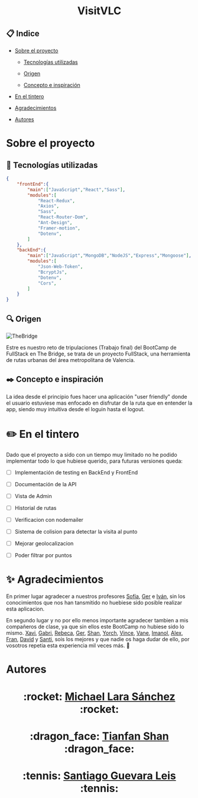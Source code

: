 <h1 align=center > VisitVLC </h1> 

 ## :clipboard: Indice 

 - [Sobre el proyecto](#sobre-el-proyecto)

    - [Tecnologías utilizadas](#wrench-tecnologías-utilizadas)

    - [Origen](#mag-origen)

    - [Concepto e inspiración](#blacknib-concepto-e-inspiración)

- [En el tintero](#pencil2-en-el-tintero)

- [Agradecimientos](#sparkles-agradecimientos)

- [Autores](#autores)

# Sobre el proyecto

## :wrench: Tecnologías utilizadas

```JSON
{
    "frontEnd":{
        "main":["JavaScript","React","Sass"],
        "modules":[
            "React-Redux",
            "Axios",
            "Sass",
            "React-Router-Dom",
            "Ant-Design",
            "Framer-motion",
            "Dotenv",
        ]
    },
    "backEnd":{
        "main":["JavaScript","MongoDB","NodeJS","Express","Mongoose"],
        "modules":[
            "Json-Web-Token",
            "BcryptJs",
            "Dotenv",
            "Cors",
        ]
    }
}
```

## :mag: Origen

![TheBridge](https://uploads-ssl.webflow.com/60780bff57ddc42a6adc1d7e/607eeb4b0517b6659206c10f_thebridgelogo.svg)

Estre es nuestro reto de tripulaciones (Trabajo final) del BootCamp de FullStack en The Bridge, se trata de un proyecto FullStack, una herramienta de rutas urbanas del área metropolitana de Valencia.

## :black_nib: Concepto e inspiración

La idea desde el principio fues hacer una aplicación "user friendly" donde el usuario estuviese mas enfocado en disfrutar de la ruta que en entender la app, siendo muy intuitiva desde el loguin hasta el logout.

# :pencil2: En el tintero

Dado que el proyecto a sido con un tiempo muy limitado no he podido implementar todo lo que hubiese querido, para futuras versiones queda:

- [ ] Implementación de testing en BackEnd y FrontEnd

- [ ] Documentación de la API

- [ ] Vista de Admin

- [ ] Historial de rutas

- [ ] Verificacion con nodemailer

- [ ] Sistema de colision para detectar la visita al punto

- [ ] Mejorar geolocalizacion

- [ ] Poder filtrar por puntos

# :sparkles: Agradecimientos

En primer lugar agradecer a nuestros profesores [Sofía](https://github.com/SofiaPinilla), [Ger](https://github.com/GeerDev) e [Iván](https://github.com/ivanpuebla10), sin los conocimientos que nos han tansmitido no huebiese sido posible realizar esta aplicacion.

En segundo lugar y no por ello menos importante agradecer tambien a mis compañeros de clase, ya que sin ellos este BootCamp no hubiese sido lo mismo. [Xavi](https://github.com/xavi-mat), [Gabri](https://github.com/Gabo-Tech), [Rebeca](https://github.com/RebecaASuesta), [Ger](https://github.com/Molerog), [Shan](https://github.com/tianfanshan), [Yorch](https://github.com/Yorch82), [Vince](https://github.com/Vincecoorp21), [Vane](https://github.com/vaneebg), [Imanol](https://github.com/Imi21), [Alex](https://github.com/alextebbitt), [Fran](https://github.com/franpd8), [David](https://github.com/Dubesor22) y [Santi](https://github.com/Santiremix), sois los mejores y que nadie os haga dudar de ello, por vosotros repetia esta experiencia mil veces más. :green_heart:

# Autores

<h1 align=center > :rocket: <a href='https://github.com/MrSetOne'>Michael Lara Sánchez</a> :rocket: </h1>
<h1 align=center > :dragon_face: <a href='https://github.com/tianfanshan'>Tianfan Shan</a> :dragon_face: </h1>
<h1 align=center > :tennis: <a href='https://github.com/Santiremix'>Santiago Guevara Leis</a> :tennis: </h1>